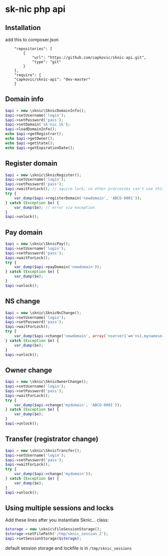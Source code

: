 sk-nic php api
==============


Installation
------------

add this to composer.json

```
    "repositories": [
        {
            "url": "https://github.com/capkovic/sknic-api.git",
            "type": "git"
        }
    ],
    "require": {
	"capkovic/sknic-api": "dev-master"
    }
```

Domain info
-------------

```php
$api = new \sknic\SknicDomainInfo();
$api->setUsername('login');
$api->setPassword('pass');
$api->setDomain('sk-nic.sk');
$api->loadDomainInfo();
echo $api->getRegistrar();
echo $api->getOwner();
echo $api->getState();
echo $api->getExpirationDate();
```

Register domain
---------------

```php
$api = new \sknic\SknicRegister();
$api->setUsername('login');
$api->setPassword('pass');
$api->waitForLock(); // aquire lock, so other proccesses can't use this session
try {
    var_dump($api->registerDomain('newdomain', 'ABCD-0001'));
} catch (Exception $e) {
    var_dump($e); // error via exception
}
$api->unlock();
```

Pay domain
----------

```php
$api = new \sknic\SknicPay();
$api->setUsername('login');
$api->setPassword('pass');
$api->waitForLock();
try {
    var_dump($api->payDomain('newdomain'));
} catch (Exception $e) {
    var_dump($e);
}
$api->unlock();
```

NS change
---------

```php
$api = new \sknic\SknicNsChange();
$api->setUsername('login');
$api->setPassword('pass');
$api->waitForLock();
try {
    var_dump($api->change('newdomain', array('nserver1'=>'ns1.mynameserver.sk')));
} catch (Exception $e) {
    var_dump($e);
}
$api->unlock();
```

Owner change
------------

```php
$api = new \sknic\SknicOwnerChange();
$api->setUsername('login');
$api->setPassword('pass');
$api->waitForLock();
try {
    var_dump($api->change('mydomain', 'ABCD-0001'));
} catch (Exception $e) {
    var_dump($e);
}
$api->unlock();
```

Transfer (registrator change)
----------------------------

```php
$api = new \sknic\SknicTransfer();
$api->setUsername('login');
$api->setPassword('pass');
$api->waitForLock();
try {
    var_dump($api->change('mydomain'));
} catch (Exception $e) {
    var_dump($e);
}
$api->unlock();
```

Using multiple sessions and locks
---------------------------------

Add these lines after you instantiate Sknic... class:

```php
$storage = new \sknic\FileSessionStorage();
$storage->setFilePath('/tmp/sknic_session_2');
$api->setSessionStorage($storage);
```

default session storage and lockfile is in `/tmp/sknic_sessions`

